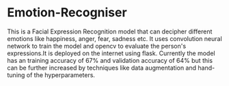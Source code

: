 # Emotion-Recogniser
This is a Facial Expression Recognition model that can decipher different emotions like happiness, anger, fear, sadness etc. It uses convolution neural network to train the model and opencv to evaluate the person's expressions.It is deployed on the internet using flask. Currently the model has an training accuracy of 67% and validation accuracy of 64% but this can be further increased by techniques like data augmentation and hand-tuning of the hyperparameters. 
